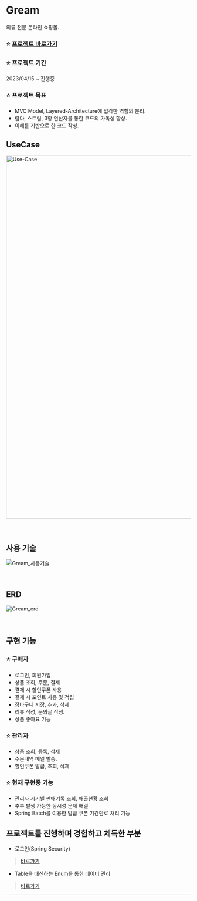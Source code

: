 # Gream
의류 전문 온라인 쇼핑몰.

### ⭐️ [프로젝트 바로가기](http://ec2-3-36-228-95.ap-northeast-2.compute.amazonaws.com)

### ⭐️ 프로젝트 기간
2023/04/15 ~ 진행중

### ⭐️ 프로젝트 목표

* MVC Model, Layered-Architecture에 입각한 역할의 분리.
* 람다, 스트림, 3항 연산자를 통한 코드의 가독성 향상.
* 이해를 기반으로 한 코드 작성.

<!--### 카카오 오븐 링크

* 프로젝트 요약
- - - -->


## UseCase
<img width="990" alt="Use-Case" src="https://github.com/mynameiskuun/Gream/assets/87435491/d51b6a10-bf47-4628-a5ed-ad382cc674bd"><br><br><br>


## 사용 기술
![Gream_사용기술](https://github.com/mynameiskuun/Gream/assets/87435491/7e9dc294-bfb6-4c9e-8fe5-68e913ad6bd2)<br><br><br>


## ERD
![Gream_erd](https://github.com/mynameiskuun/Gream/assets/87435491/e6a834c6-23a8-40c2-85c6-4eb490443852)<br><br><br>


## 구현 기능

### ⭐️ 구매자<br>
* 로그인, 회원가입
* 상품 조회, 주문, 결제
* 결제 시 할인쿠폰 사용
* 결제 시 포인트 사용 및 적립
* 장바구니 저장, 추가, 삭제
* 리뷰 작성, 문의글 작성.
* 상품 좋아요 기능
<!-- * 쿠폰 저장, 사용
* 댓글 작성, 삭제
* 포인트 사용 -->

### ⭐️ 관리자<br>
* 상품 조회, 등록, 삭제
* 주문내역 메일 발송.
* 할인쿠폰 발급, 조회, 삭제
<!-- * 판매기록 조회, 매출현황 조회
* 배송처리
* 쿠폰 발급, 삭제 -->

### ⭐️ 현재 구현중 기능
* 관리자 시기별 판매기록 조회, 매출현황 조회
* 추후 발생 가능한 동시성 문제 해결
* Spring Batch를 이용한 발급 쿠폰 기간만료 처리 기능



## 프로젝트를 진행하며 경험하고 체득한 부분

* 로그인(Spring Security)
> [바로가기](https://trusting-judge-fc4.notion.site/Spring-security-92e97a7a8644419e9815d3845a119f89?pvs=4)<br>

* Table을 대신하는 Enum을 통한 데이터 관리
> [바로가기](https://trusting-judge-fc4.notion.site/DB-3039da4956ec4378ae1588f3a7cab9e3?pvs=4)<br>

[//]: # (* CI / CD 구현을 통해 학습한 WAS)

[//]: # (> [바로가기]&#40;https://notion.com/mynameiskuun&#41;)



- - -






